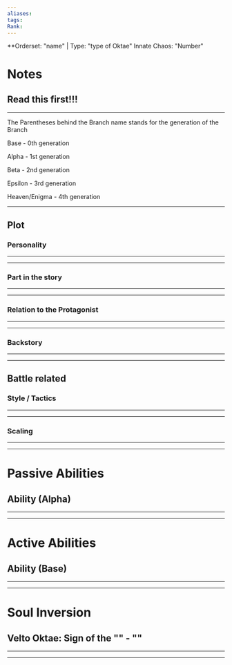 ```yaml
---
aliases: 
tags: 
Rank:
---
```

**Orderset: "name"  | Type: "type of Oktae"
Innate Chaos:  "Number"

# Notes
## Read this first!!!
___
The Parentheses behind the Branch name stands for the generation of the Branch

Base - 0th generation

Alpha - 1st generation

Beta - 2nd generation

Epsilon - 3rd generation

Heaven/Enigma - 4th generation
___
## Plot
### Personality
___

___
### Part in the story
___

___
### Relation to the Protagonist
___

___
### Backstory
___

___

## Battle related

### Style / Tactics
___

___
### Scaling 
___

___


# Passive Abilities
## Ability (Alpha)
___

___


# Active Abilities
## Ability (Base)
___

___

# Soul Inversion
##  Velto Oktae: Sign of the "" - ""
___

___
